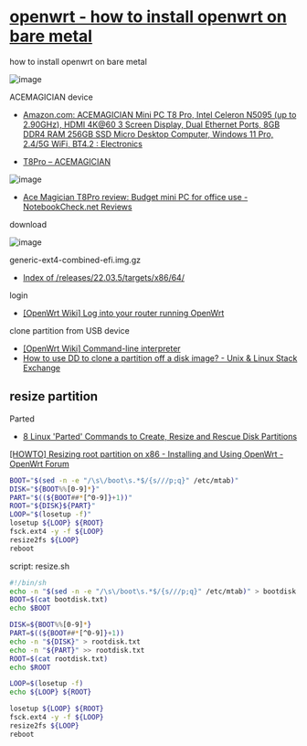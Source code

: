 # [openwrt - how to install openwrt on bare metal](https://tom-sapletta-com.github.io/openwrt/)
how to install openwrt on bare metal


![image](https://github.com/tom-sapletta-com/openwrt/assets/5669657/53958051-5f2e-43bc-9de0-9da91acae2ea)

‎ACEMAGICIAN device

+ [Amazon.com: ACEMAGICIAN Mini PC T8 Pro, Intel Celeron N5095 (up to 2.90GHz), HDMI 4K@60 3 Screen Display, Dual Ethernet Ports, 8GB DDR4 RAM 256GB SSD Micro Desktop Computer, Windows 11 Pro, 2.4/5G WiFi, BT4.2 : Electronics](https://www.amazon.com/ACEMAGICIAN-Celeron-2-90GHz-Ethernet-Computer/dp/B0BMQ16KMN)


+ [T8Pro – ACEMAGICIAN](https://www.acemagic.com/pages/t8pro?_pos=1&_sid=20033dc9b&_ss=r)


![image](https://github.com/tom-sapletta-com/openwrt/assets/5669657/f65e10a0-bff8-4321-be56-bf0d09e2bf84)

+ [Ace Magician T8Pro review: Budget mini PC for office use - NotebookCheck.net Reviews](https://www.notebookcheck.net/Ace-Magician-T8Pro-review-Budget-mini-PC-for-office-use.680190.0.html)




download

![image](https://github.com/tom-sapletta-com/openwrt/assets/5669657/03642113-2375-4578-815d-3e701ebd5e2e)

generic-ext4-combined-efi.img.gz
+ [Index of /releases/22.03.5/targets/x86/64/](https://downloads.openwrt.org/releases/22.03.5/targets/x86/64/)


login
+ [[OpenWrt Wiki] Log into your router running OpenWrt](https://openwrt.org/docs/guide-quick-start/walkthrough_login)


clone partition from USB device
+ [[OpenWrt Wiki] Command-line interpreter](https://openwrt.org/docs/guide-user/base-system/user.beginner.cli)
+ [How to use DD to clone a partition off a disk image? - Unix & Linux Stack Exchange](https://unix.stackexchange.com/questions/73125/how-to-use-dd-to-clone-a-partition-off-a-disk-image)


## resize partition

Parted
+ [8 Linux 'Parted' Commands to Create, Resize and Rescue Disk Partitions](https://www.tecmint.com/parted-command-to-create-resize-rescue-linux-disk-partitions/)

[[HOWTO] Resizing root partition on x86 - Installing and Using OpenWrt - OpenWrt Forum](https://forum.openwrt.org/t/howto-resizing-root-partition-on-x86/140631)

```sh
BOOT="$(sed -n -e "/\s\/boot\s.*$/{s///p;q}" /etc/mtab)"
DISK="${BOOT%%[0-9]*}"
PART="$((${BOOT##*[^0-9]}+1))"
ROOT="${DISK}${PART}"
LOOP="$(losetup -f)"
losetup ${LOOP} ${ROOT}
fsck.ext4 -y -f ${LOOP}
resize2fs ${LOOP}
reboot
```

script: 
resize.sh

```sh
#!/bin/sh
echo -n "$(sed -n -e "/\s\/boot\s.*$/{s///p;q}" /etc/mtab)" > bootdisk.txt
BOOT=$(cat bootdisk.txt)
echo $BOOT

DISK=${BOOT%%[0-9]*}
PART=$((${BOOT##*[^0-9]}+1))
echo -n "${DISK}" > rootdisk.txt
echo -n "${PART}" >> rootdisk.txt
ROOT=$(cat rootdisk.txt)
echo $ROOT

LOOP=$(losetup -f)
echo ${LOOP} ${ROOT}

losetup ${LOOP} ${ROOT}
fsck.ext4 -y -f ${LOOP}
resize2fs ${LOOP}
reboot
```

